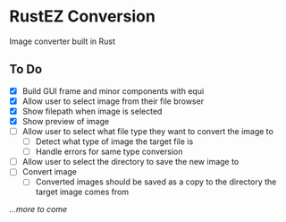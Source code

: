 # RustEZ Conversion
Image converter built in Rust

## To Do
- [x] Build GUI frame and minor components with equi
- [x] Allow user to select image from their file browser
- [x] Show filepath when image is selected
- [x] Show preview of image
- [ ] Allow user to select what file type they want to convert the image to
    - [ ] Detect what type of image the target file is
    - [ ] Handle errors for same type conversion
- [ ] Allow user to select the directory to save the new image to
- [ ] Convert image
    - [ ] Converted images should be saved as a copy to the directory the target image comes from
    
*...more to come*